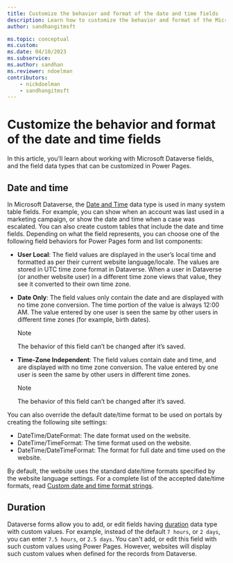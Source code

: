 ```yaml
---
title: Customize the behavior and format of the date and time fields
description: Learn how to customize the behavior and format of the Microsoft Dataverse date and time fields in Power Pages.
author: sandhangitmsft

ms.topic: conceptual
ms.custom: 
ms.date: 04/10/2023
ms.subservice: 
ms.author: sandhan
ms.reviewer: ndoelman
contributors:
    - nickdoelman
    - sandhangitmsft
---
```


# Customize the behavior and format of the date and time fields

In this article, you'll learn about working with Microsoft Dataverse fields, and the field data types that can be customized in Power Pages.

## Date and time

In Microsoft Dataverse, the [Date and Time](/power-apps/maker/data-platform/behavior-format-date-time-field) data type is used in many system table fields. For example, you can show when an account was last used in a marketing campaign, or show the date and time when a case was escalated. You can also create custom tables that include the date and time fields. Depending on what the field represents, you can choose one of the following field behaviors for Power Pages form and list components: 
- **User Local**: The field values are displayed in the user’s local time and formatted as per their current website language/locale. The values are stored in UTC time zone format in Dataverse. When a user in Dataverse (or another website user) in a different time zone views that value, they see it converted to their own time zone.
- **Date Only**: The field values only contain the date and are displayed with no time zone conversion. The time portion of the value is always 12:00 AM. The value entered by one user is seen the same by other users in different time zones (for example, birth dates).
  
  > [!Note]
  > The behavior of this field can’t be changed after it’s saved.
  
- **Time-Zone Independent**: The field values contain date and time, and are displayed with no time zone conversion. The value entered by one user is seen the same by other users in different time zones.
  
  > [!Note]
  > The behavior of this field can’t be changed after it’s saved.

You can also override the default date/time format to be used on portals by creating the following site settings:
- DateTime/DateFormat: The date format used on the website. 
- DateTime/TimeFormat: The time format used on the website. 
- DateTime/DateTimeFormat: The format for full date and time used on the website.

By default, the website uses the standard date/time formats specified by the website language settings. For a complete list of the accepted date/time formats, read [Custom date and time format strings](/dotnet/standard/base-types/custom-date-and-time-format-strings).

## Duration

Dataverse forms allow you to add, or edit fields having [duration](/power-apps/maker/data-platform/create-edit-field-portal) data type with custom values. For example, instead of the default `7 hours`, or `2 days`, you can enter `7.5 hours`, or `2.5 days`. You can't add, or edit this field with such custom values using Power Pages. However, websites will display such custom values when defined for the records from Dataverse.

